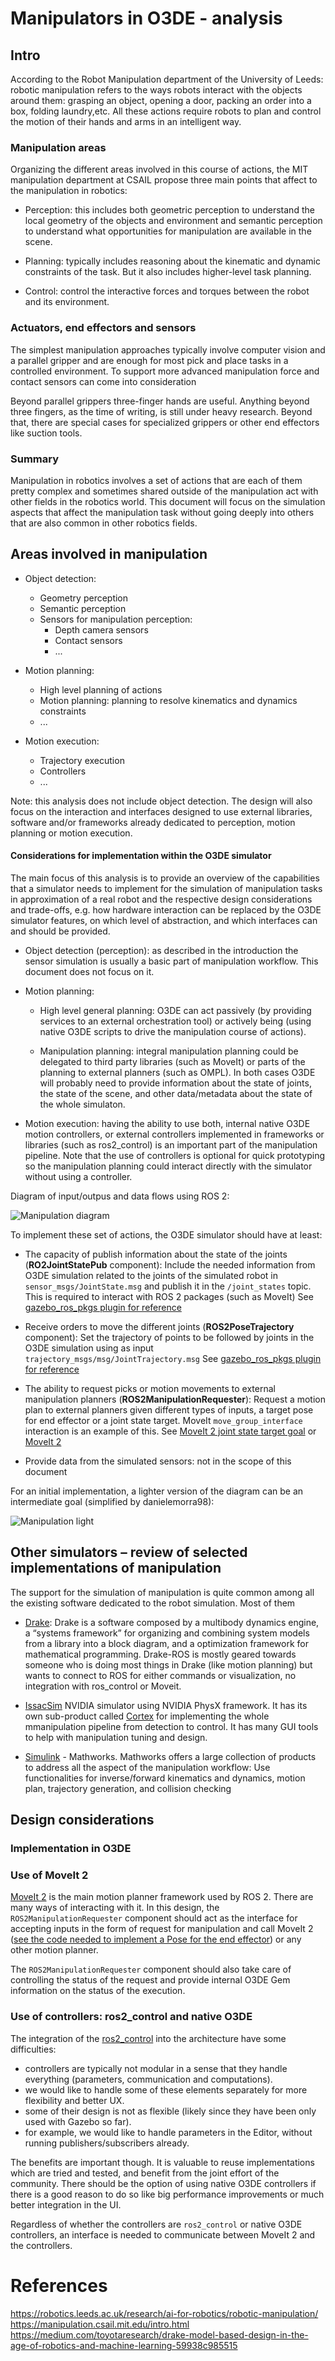 # Manipulators in O3DE - analysis

## Intro

According to the Robot Manipulation department of the University of Leeds:
robotic manipulation refers to the ways robots interact with the objects around
them: grasping an object, opening a door, packing an order into a box, folding
laundry,etc. All these actions require robots to plan and control the motion of
their hands and arms in an intelligent way.

### Manipulation areas

Organizing the different areas involved in this course of actions, the MIT
manipulation department at CSAIL propose three main points that affect to the
manipulation in robotics:

 * Perception: this includes both geometric perception to understand the local
   geometry of the objects and environment and semantic perception to understand
   what opportunities for manipulation are available in the scene.

 * Planning: typically includes reasoning about the kinematic and dynamic
   constraints of the task. But it also includes higher-level task planning.

 * Control: control the interactive forces and torques between the robot and its
   environment.

### Actuators, end effectors and sensors

The simplest manipulation approaches typically involve computer vision and a
parallel gripper and are enough for most pick and place tasks in a controlled
environment. To support more advanced manipulation force and contact sensors
can come into consideration

Beyond parallel grippers three-finger hands are useful. Anything beyond three
fingers, as the time of writing, is still under heavy research. Beyond that,
there are special cases for specialized grippers or other end effectors like
suction tools.

### Summary

Manipulation in robotics involves a set of actions that are each of them
pretty complex and sometimes shared outside of the manipulation act with other
fields in the robotics world. This document will focus on the simulation aspects
that affect the manipulation task without going deeply into others that are
also common in other robotics fields.

## Areas involved in manipulation

 * Object detection:
   * Geometry perception
   * Semantic perception
   * Sensors for manipulation perception:
     * Depth camera sensors
     * Contact sensors
     * ...

 * Motion planning:
   * High level planning of actions
   * Motion planning: planning to resolve kinematics and dynamics constraints
   * ...

 * Motion execution:
   * Trajectory execution
   * Controllers
   * ...

Note: this analysis does not include object detection. The design will also
focus on the interaction and interfaces designed to use external libraries,
software and/or frameworks already dedicated to perception, motion planning
or motion execution.

#### Considerations for implementation within the O3DE simulator

The main focus of this analysis is to provide an overview of the
capabilities that a simulator needs to implement for the simulation of manipulation tasks in approximation of a real robot and the respective design considerations and trade-offs, e.g. how hardware interaction
can be replaced by the O3DE simulator features, on which level of abstraction, and which interfaces can and should be provided.

 * Object detection (perception): as described in the introduction the sensor
   simulation is usually a basic part of manipulation workflow. This document
   does not focus on it.

 * Motion planning:

    * High level general planning: O3DE can act passively (by providing
      services to an external orchestration tool) or actively being (using
      native O3DE scripts to drive the manipulation course of actions).

    * Manipulation planning: integral manipulation planning could be delegated
      to third party libraries (such as MoveIt) or parts of the planning to
      external planners (such as OMPL). In both cases O3DE will probably need
      to provide information about the state of joints, the state of the scene,
      and other data/metadata about the state of the whole simulaton.

 * Motion execution: having the ability to use both, internal native O3DE
   motion controllers, or external controllers implemented in frameworks
   or libraries (such as ros2_control) is an important part of the
   manipulation pipeline. Note that the use of controllers is optional
   for quick prototyping so the manipulation planning could interact
   directly with the simulator without using a controller.

Diagram of input/outpus and data flows using ROS 2:

![Manipulation diagram](manipulation.svg)

To implement these set of actions, the O3DE simulator should have at least:

 * The capacity of publish information about the state of the joints (**RO2JointStatePub** component):
   Include the needed information from O3DE simulation related to the joints of
   the simulated robot in `sensor_msgs/JointState.msg` and publish it in the `/joint_states`
   topic. This is required to interact with ROS 2 packages (such as MoveIt)
   See [gazebo_ros_pkgs plugin for reference](https://github.com/ros-simulation/gazebo_ros_pkgs/blob/galactic/gazebo_plugins/include/gazebo_plugins/gazebo_ros_joint_state_publisher.hpp#L44-L73)

 * Receive orders to move the different joints (**ROS2PoseTrajectory** component):
   Set the trajectory of points to be followed by joints in the O3DE simulation using as input
   `trajectory_msgs/msg/JointTrajectory.msg`
   See [gazebo_ros_pkgs plugin for reference](https://github.com/ros-simulation/gazebo_ros_pkgs/blob/galactic/gazebo_plugins/include/gazebo_plugins/gazebo_ros_joint_pose_trajectory.hpp#L26-L48)

 * The ability to request picks or motion movements to external manipulation planners (**ROS2ManipulationRequester**):
   Request a motion plan to external planners given different types of inputs,
   a target pose for end effector or a joint state target. MoveIt `move_group_interface` interaction
   is an example of this.
   See [MoveIt 2 joint state target goal](https://github.com/ros-planning/moveit2/blob/main/moveit_ros/planning_interface/move_group_interface/include/moveit/move_group_interface/move_group_interface.h#L305-L320)
   or [MoveIt 2](https://github.com/ros-planning/moveit2/blob/main/moveit_ros/planning_interface/move_group_interface/include/moveit/move_group_interface/move_group_interface.h#L640-L554)

 * Provide data from the simulated sensors: not in the scope of this document

For an initial implementation, a lighter version of the diagram can be an intermediate goal (simplified by danielemorra98):

![Manipulation light](https://user-images.githubusercontent.com/2098802/207460909-e3aac9a6-22be-4ce9-a6e8-27b970a16365.svg)

## Other simulators – review of selected implementations of manipulation

The support for the simulation of manipulation is quite common among all the existing software dedicated to the robot simulation. Most of them

* [Drake](https://drake.mit.edu/): Drake is a software composed by a
  multibody dynamics engine, a “systems framework” for organizing and combining
  system models from a library into a block diagram, and a optimization
  framework for mathematical programming.
  Drake-ROS is mostly geared towards someone who is doing most things in Drake
  (like motion planning) but wants to connect to ROS for either commands or
  visualization, no integration with ros_control or Moveit.

* [IssacSim](https://docs.omniverse.nvidia.com/app_isaacsim/app_isaacsim/tutorial_advanced_adding_new_manipulator.html)
  NVIDIA simulator using NVIDIA PhysX framework. It has its own sub-product
  called [Cortex](https://docs.omniverse.nvidia.com/app_isaacsim/app_isaacsim/tutorial_cortex_overview.html)
  for implementing the whole mmanipulation pipeline from detection to control.
  It has many GUI tools to help with manipulation tuning and design.

* [Simulink](https://www.mathworks.com/solutions/robotics/robot-manipulators.html) - Mathworks.
  Mathworks offers a large collection of products to address all the aspect of
  the manipulation workflow: Use functionalities for inverse/forward kinematics
  and dynamics, motion plan, trajectory generation, and collision checking

## Design considerations

### Implementation in O3DE

### Use of MoveIt 2

[MoveIt 2](https://moveit.picknik.ai/humble/index.html) is the main motion
planner framework used by ROS 2. There are many ways of interacting with it. In
this design, the `ROS2ManipulationRequester` component should act as the
interface for accepting inputs in the form of request for manipulation and call
MoveIt 2 ([see the code needed to implement a Pose for the end
effector](https://moveit.picknik.ai/humble/doc/tutorials/your_first_project/your_first_project.html))
or any other motion planner.

The `ROS2ManipulationRequester` component should also take care of controlling
the status of the request and provide internal O3DE Gem information on the
status of the execution.

### Use of controllers: ros2_control and native O3DE

The integration of the [ros2_control](https://github.com/ros-controls/ros2_control) into the
architecture have some difficulties:

- controllers are typically not modular in a sense that they handle everything
 (parameters, communication and computations).
 - we would like to handle some of these elements separately for more
   flexibility and better UX.
- some of their design is not as flexible (likely since they have been only
 used with Gazebo so far).
 - for example, we would like to handle parameters in the Editor, without
   running publishers/subscribers already.

The benefits are important though. It is valuable to reuse implementations
which are tried and tested, and benefit from the joint effort of the community.
There should be the option of using native O3DE controllers if there is a good
reason to do so like big performance improvements or much better integration in
the UI.

Regardless of whether the controllers are `ros2_control` or native O3DE
controllers, an interface is needed to communicate between MoveIt 2 and
the controllers.

# References

https://robotics.leeds.ac.uk/research/ai-for-robotics/robotic-manipulation/
https://manipulation.csail.mit.edu/intro.html
https://medium.com/toyotaresearch/drake-model-based-design-in-the-age-of-robotics-and-machine-learning-59938c985515
